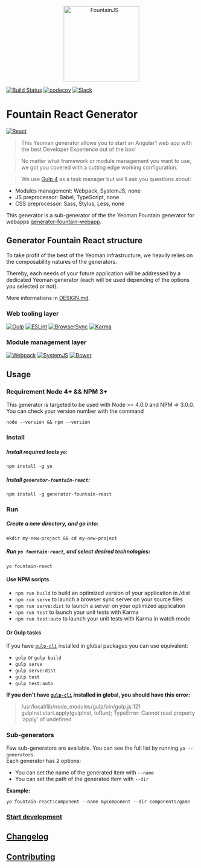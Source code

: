 <p align="center">
  <a href="http://fountainjs.io/">
    <img alt="FountainJS" src="http://fountainjs.io/assets/imgs/fountain.png" width="200">
  </a>
</p>

[![Build Status](https://travis-ci.org/FountainJS/generator-fountain-react.svg?branch=master)](https://travis-ci.org/FountainJS/generator-fountain-react)
[![codecov](https://codecov.io/gh/FountainJS/generator-fountain-react/branch/master/graph/badge.svg)](https://codecov.io/gh/FountainJS/generator-fountain-react)
[![Slack](http://slackin.fountainjs.io/badge.svg)](http://slackin.fountainjs.io/)

# Fountain React Generator

[![React](http://fountainjs.io/assets/imgs/react.png)](https://facebook.github.io/react/)

> This Yeoman generator allows you to start an Angular1 web app with the best Developer Experience out of the box!

> No matter what framework or module management you want to use, we got you covered with a cutting edge working configuration.

> We use [Gulp 4](http://gulpjs.com/) as a task manager but we'll ask you questions about:
- Modules management: Webpack, SystemJS, none
- JS preprocessor: Babel, TypeScript, none
- CSS preprocessor: Sass, Stylus, Less, none

This generator is a sub-generator of the the Yeoman Fountain generator for webapps [generator-fountain-webapp](https://github.com/FountainJS/generator-fountain-webapp).

## Generator Fountain React structure

To take profit of the best of the Yeoman infrastructure, we heavily relies on the composability natures of the generators.

Thereby, each needs of your future application will be addressed by a dedicated Yeoman generator (each will be used depending of the options you selected or not).

More informations in [DESIGN.md](http://fountainjs.io/doc/design).


### Web tooling layer
[![Gulp](http://fountainjs.io/assets/imgs/gulp.png)](https://github.com/FountainJS/generator-fountain-gulp)
[![ESLint](http://fountainjs.io/assets/imgs/eslint.png)](https://github.com/FountainJS/generator-fountain-eslint)
[![BrowserSync](http://fountainjs.io/assets/imgs/browsersync.png)](https://github.com/FountainJS/generator-fountain-browsersync)
[![Karma](http://fountainjs.io/assets/imgs/karma.png)](https://github.com/FountainJS/generator-fountain-karma)

### Module management layer
[![Webpack](http://fountainjs.io/assets/imgs/webpack.png)](https://github.com/FountainJS/generator-fountain-webpack)
[![SystemJS](http://fountainjs.io/assets/imgs/systemjs.png)](https://github.com/FountainJS/generator-fountain-systemjs)
[![Bower](http://fountainjs.io/assets/imgs/bower.png)](https://github.com/FountainJS/generator-fountain-inject)


## Usage

### Requirement Node 4+ && NPM 3+
This generator is targeted to be used with Node >= 4.0.0 and NPM => 3.0.0. You can check your version number with the command
```
node --version && npm --version
```

### Install

##### Install required tools `yo`:
```
npm install -g yo
```

##### Install `generator-fountain-react`:
```
npm install -g generator-fountain-react
```


### Run

##### Create a new directory, and go into:
```
mkdir my-new-project && cd my-new-project
```

##### Run `yo fountain-react`, and select desired technologies:
```
yo fountain-react
```
#### Use NPM scripts

- `npm run build` to build an optimized version of your application in /dist
- `npm run serve` to launch a browser sync server on your source files
- `npm run serve:dist` to launch a server on your optimized application
- `npm run test` to launch your unit tests with Karma
- `npm run test:auto` to launch your unit tests with Karma in watch mode


#### Or Gulp tasks

If you have [`gulp-cli`](https://www.npmjs.com/package/gulp-cli) installed in global packages you can use equivalent:

- `gulp` or `gulp build`
- `gulp serve`
- `gulp serve:dist`
- `gulp test`
- `gulp test:auto`

**If you don't have [`gulp-cli`](https://www.npmjs.com/package/gulp-cli) installed in global, you should have this error:**
> /usr/local/lib/node_modules/gulp/bin/gulp.js:121
    gulpInst.start.apply(gulpInst, toRun);
TypeError: Cannot read property 'apply' of undefined

### Sub-generators

Few sub-generators are available. You can see the full list by running `yo --generators`.  
Each generator has 2 options:
- You can set the name of the generated item with `--name`
- You can set the path of the generated item with `--dir`

**Example:**

```
yo fountain-react:component --name myComponent --dir components/game
```

### [Start development](http://fountainjs.io/doc/usage/#use-npm-scripts)


## [Changelog](https://github.com/FountainJS/generator-fountain-react/releases)


## [Contributing](http://fountainjs.io/doc/contributing)
